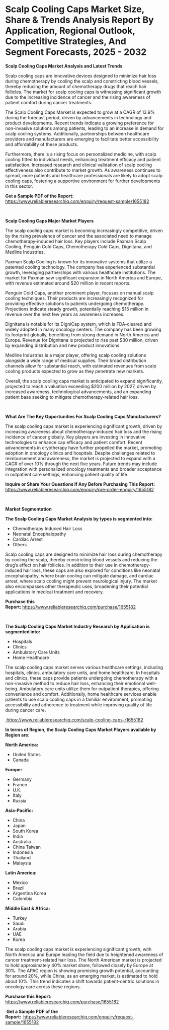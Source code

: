 <p><h1>Scalp Cooling Caps Market Size, Share & Trends Analysis Report By Application, Regional Outlook, Competitive Strategies, And Segment Forecasts, 2025 - 2032</h1></p><p><strong>Scalp Cooling Caps Market Analysis and Latest Trends</strong></p>
<p><p>Scalp cooling caps are innovative devices designed to minimize hair loss during chemotherapy by cooling the scalp and constricting blood vessels, thereby reducing the amount of chemotherapy drugs that reach hair follicles. The market for scalp cooling caps is witnessing significant growth due to the increasing incidence of cancer and the rising awareness of patient comfort during cancer treatments.</p><p>The Scalp Cooling Caps Market is expected to grow at a CAGR of 13.9% during the forecast period, driven by advancements in technology and product developments. Recent trends indicate a growing preference for non-invasive solutions among patients, leading to an increase in demand for scalp cooling systems. Additionally, partnerships between healthcare providers and manufacturers are emerging to facilitate better accessibility and affordability of these products.</p><p>Furthermore, there is a rising focus on personalized medicine, with scalp cooling fitted to individual needs, enhancing treatment efficacy and patient satisfaction. Increased research and clinical validation of scalp cooling effectiveness also contribute to market growth. As awareness continues to spread, more patients and healthcare professionals are likely to adopt scalp cooling caps, fostering a supportive environment for further developments in this sector.</p></p>
<p><strong>Get a Sample PDF of the Report:&nbsp;</strong> <a href="https://www.reliableresearchiq.com/enquiry/request-sample/1655182?utm_campaign=3516&utm_medium=2&utm_source=Github&utm_content=ia&utm_term=18042025&utm_id=scalp-cooling-caps">https://www.reliableresearchiq.com/enquiry/request-sample/1655182</a></p>
<p>&nbsp;</p>
<p><strong>Scalp Cooling Caps Major Market Players</strong></p>
<p><p>The scalp cooling caps market is becoming increasingly competitive, driven by the rising prevalence of cancer and the associated need to manage chemotherapy-induced hair loss. Key players include Paxman Scalp Cooling, Penguin Cold Caps, Chemotherapy Cold Caps, Dignitana, and Medline Industries.</p><p>Paxman Scalp Cooling is known for its innovative systems that utilize a patented cooling technology. The company has experienced substantial growth, leveraging partnerships with various healthcare institutions. The market for Paxman saw significant expansion in North America and Europe, with revenue estimated around $20 million in recent reports.</p><p>Penguin Cold Caps, another prominent player, focuses on manual scalp cooling techniques. Their products are increasingly recognized for providing effective solutions to patients undergoing chemotherapy. Projections indicate steady growth, potentially reaching $15 million in revenue over the next few years as awareness increases.</p><p>Dignitana is notable for its DigniCap system, which is FDA-cleared and widely adopted in many oncology centers. The company has been growing its footprint globally, benefiting from strong demand in North America and Europe. Revenue for Dignitana is projected to rise past $30 million, driven by expanding distribution and new product innovations.</p><p>Medline Industries is a major player, offering scalp cooling solutions alongside a wide range of medical supplies. Their broad distribution channels allow for substantial reach, with estimated revenues from scalp cooling products expected to grow as they penetrate new markets.</p><p>Overall, the scalp cooling caps market is anticipated to expand significantly, projected to reach a valuation exceeding $200 million by 2027, driven by increased awareness, technological advancements, and an expanding patient base seeking to mitigate chemotherapy-related hair loss.</p></p>
<p>&nbsp;</p>
<p><strong>What Are The Key Opportunities For Scalp Cooling Caps Manufacturers?</strong></p>
<p><p>The scalp cooling caps market is experiencing significant growth, driven by increasing awareness about chemotherapy-induced hair loss and the rising incidence of cancer globally. Key players are investing in innovative technologies to enhance cap efficacy and patient comfort. Recent advancements in cryotherapy have further propelled the market, promoting adoption in oncology clinics and hospitals. Despite challenges related to reimbursement and awareness, the market is projected to expand with a CAGR of over 10% through the next five years. Future trends may include integration with personalized oncology treatments and broader acceptance in outpatient care settings, enhancing patient quality of life.</p></p>
<p><strong>Inquire or Share Your Questions If Any Before Purchasing This Report:</strong> <a href="https://www.reliableresearchiq.com/enquiry/pre-order-enquiry/1655182?utm_campaign=3516&utm_medium=2&utm_source=Github&utm_content=ia&utm_term=18042025&utm_id=scalp-cooling-caps">https://www.reliableresearchiq.com/enquiry/pre-order-enquiry/1655182</a></p>
<p>&nbsp;</p>
<p><strong>Market Segmentation</strong></p>
<p><strong>The Scalp Cooling Caps Market Analysis by types is segmented into:</strong></p>
<p><ul><li>Chemotherapy Induced Hair Loss</li><li>Neonatal Encephalopathy</li><li>Cardiac Arrest</li><li>Others</li></ul></p>
<p><p>Scalp cooling caps are designed to minimize hair loss during chemotherapy by cooling the scalp, thereby constricting blood vessels and reducing the drug’s effect on hair follicles. In addition to their use in chemotherapy-induced hair loss, these caps are also explored for conditions like neonatal encephalopathy, where brain cooling can mitigate damage, and cardiac arrest, where scalp cooling might prevent neurological injury. The market also encompasses other therapeutic uses, broadening their potential applications in medical treatment and recovery.</p></p>
<p><strong>Purchase this Report:&nbsp;</strong><a href="https://www.reliableresearchiq.com/purchase/1655182?utm_campaign=3516&utm_medium=2&utm_source=Github&utm_content=ia&utm_term=18042025&utm_id=scalp-cooling-caps">https://www.reliableresearchiq.com/purchase/1655182</a></p>
<p>&nbsp;</p>
<p><strong>The Scalp Cooling Caps Market Industry Research by Application is segmented into:</strong></p>
<p><ul><li>Hospitals</li><li>Clinics</li><li>Ambulatory Care Units</li><li>Home Healthcare</li></ul></p>
<p><p>The scalp cooling caps market serves various healthcare settings, including hospitals, clinics, ambulatory care units, and home healthcare. In hospitals and clinics, these caps provide patients undergoing chemotherapy with a non-invasive method to reduce hair loss, enhancing their emotional well-being. Ambulatory care units utilize them for outpatient therapies, offering convenience and comfort. Additionally, home healthcare services enable patients to use scalp cooling caps in a familiar environment, promoting accessibility and adherence to treatment while improving quality of life during cancer care.</p></p>
<p><a href="https://www.reliableresearchiq.com/scalp-cooling-caps-r1655182?utm_campaign=3516&utm_medium=2&utm_source=Github&utm_content=ia&utm_term=18042025&utm_id=scalp-cooling-caps">&nbsp;https://www.reliableresearchiq.com/scalp-cooling-caps-r1655182</a></p>
<p><strong>In terms of Region, the Scalp Cooling Caps Market Players available by Region are:</strong></p>
<p>
    <p> <strong> North America: </strong>
        <ul>
            <li>United States</li>
            <li>Canada</li>
        </ul>
        </p> 
    <p> <strong> Europe: </strong>
        <ul>
            <li>Germany</li>
            <li>France</li>
            <li>U.K.</li>
            <li>Italy</li>
            <li>Russia</li>
        </ul>
        </p> 
    <p> <strong> Asia-Pacific: </strong>
        <ul>
            <li>China</li>
            <li>Japan</li>
            <li>South Korea</li>
            <li>India</li>
            <li>Australia</li>
            <li>China Taiwan</li>
            <li>Indonesia</li>
            <li>Thailand</li>
            <li>Malaysia</li>
        </ul>
        </p> 
    <p> <strong> Latin America: </strong>
        <ul>
            <li>Mexico</li>
            <li>Brazil</li>
            <li>Argentina Korea</li>
            <li>Colombia</li>
        </ul>
        </p> 
    <p> <strong> Middle East & Africa: </strong>
        <ul>
            <li>Turkey</li>
            <li>Saudi</li>
            <li>Arabia</li>
            <li>UAE</li>
            <li>Korea</li>
        </ul>
    </p>
    </p>
<p><p>The scalp cooling caps market is experiencing significant growth, with North America and Europe leading the field due to heightened awareness of cancer treatment-related hair loss. The North American market is projected to hold approximately 40% market share, followed closely by Europe at 30%. The APAC region is showing promising growth potential, accounting for around 20%, while China, as an emerging market, is estimated to hold about 10%. This trend indicates a shift towards patient-centric solutions in oncology care across these regions.</p></p>
<p><strong>Purchase this Report: </strong><a href="https://www.reliableresearchiq.com/purchase/1655182?utm_campaign=3516&utm_medium=2&utm_source=Github&utm_content=ia&utm_term=18042025&utm_id=scalp-cooling-caps">https://www.reliableresearchiq.com/purchase/1655182</a></p>
<p>&nbsp;<strong>Get a Sample PDF of the Report:&nbsp;&nbsp;</strong><a href="https://www.reliableresearchiq.com/enquiry/request-sample/1655182?utm_campaign=3516&utm_medium=2&utm_source=Github&utm_content=ia&utm_term=18042025&utm_id=scalp-cooling-caps">https://www.reliableresearchiq.com/enquiry/request-sample/1655182</a></p>
<p><strong></strong></p>
<p><p></p><p></p><p></p></p>